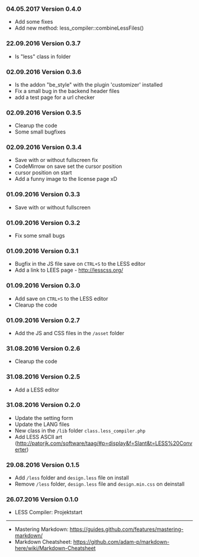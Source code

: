 ### 04.05.2017 Version 0.4.0 ###
- Add some fixes
- Add new method: less_compiler::combineLessFiles()

### 22.09.2016 Version 0.3.7 ###
- Is "less" class in folder

### 02.09.2016 Version 0.3.6 ###
- Is the addon "be_style" with the plugin 'customizer' installed
- Fix a small bug in the backend header files
- add a test page for a url checker

### 02.09.2016 Version 0.3.5 ###
- Clearup the code
- Some small bugfixes

### 02.09.2016 Version 0.3.4 ###
- Save with or without fullscreen fix
- CodeMirrow on save set the cursor position
- cursor position on start
- Add a funny image to the license page xD

### 01.09.2016 Version 0.3.3 ###
- Save with or without fullscreen

### 01.09.2016 Version 0.3.2 ###
- Fix some small bugs

### 01.09.2016 Version 0.3.1 ###
- Bugfix in the JS file save on `CTRL+S` to the LESS editor
- Add a link to LEES page - http://lesscss.org/

### 01.09.2016 Version 0.3.0 ###
- Add save on `CTRL+S` to the LESS editor
- Clearup the code

### 01.09.2016 Version 0.2.7 ###
- Add the JS and CSS files in the `/asset` folder

### 31.08.2016 Version 0.2.6 ###
- Clearup the code

### 31.08.2016 Version 0.2.5 ###
- Add a LESS editor

### 31.08.2016 Version 0.2.0 ###
- Update the setting form
- Update the LANG files
- New class in the `/lib` folder `class.less_compiler.php`
- Add LESS ASCII art (http://patorjk.com/software/taag/#p=display&f=Slant&t=LESS%20Converter)

### 29.08.2016 Version 0.1.5 ###
- Add `/less` folder and `design.less` file on install
- Remove `/less` folder, `design.less` file and `design.min.css` on deinstall

### 26.07.2016 Version 0.1.0 ###
- LESS Compiler: Projektstart

---

* Mastering Markdown: https://guides.github.com/features/mastering-markdown/
* Markdown Cheatsheet: https://github.com/adam-p/markdown-here/wiki/Markdown-Cheatsheet
